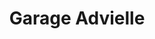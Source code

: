 ---
title: "Garage Advielle"
url: /izel-les-hameau/garage-advielle/
shop: réparation de voitures
---